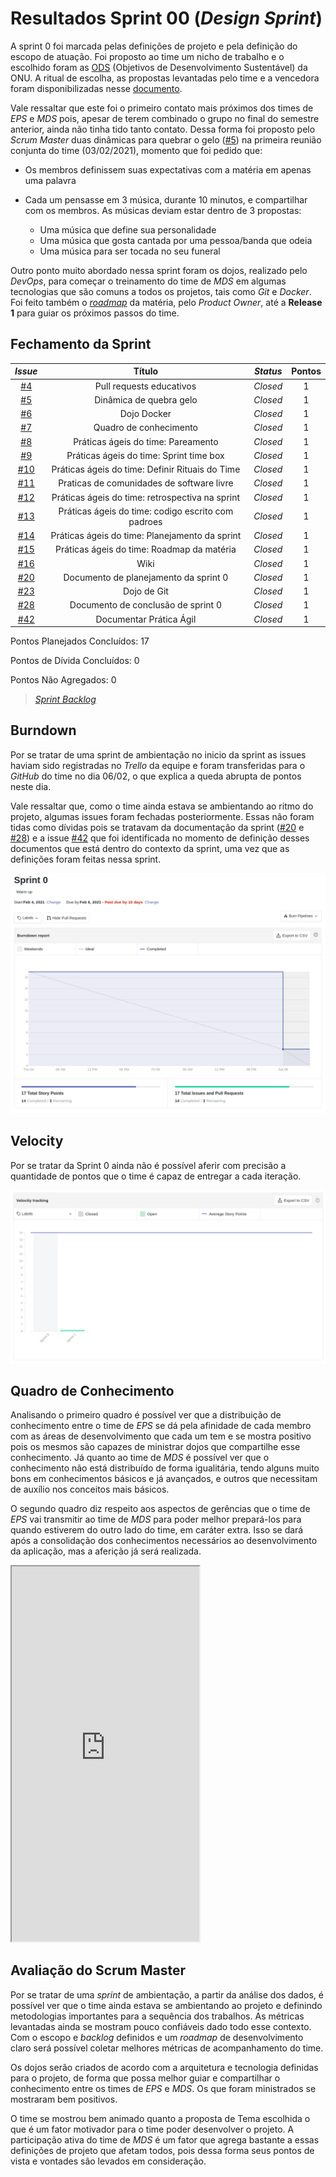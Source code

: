 # Resultados Sprint 00 (*Design Sprint*)

A sprint 0 foi marcada pelas definições de projeto e pela definição do escopo de atuação. Foi proposto ao time um nicho de trabalho e o escolhido foram as [ODS](https://brasil.un.org/pt-br/sdgs) (Objetivos de Desenvolvimento Sustentável) da ONU. A ritual de escolha, as propostas levantadas pelo time e a vencedora foram disponibilizadas nesse [documento](_docs/produto/themes_vote.md).

Vale ressaltar que este foi o primeiro contato mais próximos dos times de *EPS* e *MDS* pois, apesar de terem combinado o grupo no final do semestre anterior, ainda não tinha tido tanto contato. Dessa forma foi proposto pelo *Scrum Master* duas dinâmicas para quebrar o gelo ([#5](https://github.com/fga-eps-mds/EPS-2020-2-G1/issues/5)) na primeira reunião conjunta do time (03/02/2021), momento que foi pedido que:

- Os membros definissem suas expectativas com a matéria em apenas uma palavra

- Cada um pensasse em 3 música, durante 10 minutos, e compartilhar com os membros. As músicas deviam estar dentro de 3 propostas:
  - Uma música que define sua personalidade
  - Uma música que gosta cantada por uma pessoa/banda que odeia
  - Uma música para ser tocada no seu funeral

Outro ponto muito abordado nessa sprint foram os dojos, realizado pelo *DevOps*, para começar o treinamento do time de *MDS* em algumas tecnologias que são comuns a todos os projetos, tais como *Git* e *Docker*. Foi feito também o [*roadmap*](https://docs.google.com/spreadsheets/d/1mUBDM7covg2bMSA_dbjxosfBFmCLuXOJutKxEjRi-eo/edit#gid=0) da matéria, pelo *Product Owner*, até a **Release 1** para guiar os próximos passos do time.
## Fechamento da Sprint

<div class="full-width">

| *Issue* | Título | *Status* | Pontos |
| :-----: | :----: | :------: | :----: |
| [#4](https://github.com/fga-eps-mds/EPS-2020-2-G1/issues/4) | Pull requests educativos | *Closed* | 1 |
| [#5](https://github.com/fga-eps-mds/EPS-2020-2-G1/issues/5) | Dinâmica de quebra gelo | *Closed* | 1 |
| [#6](https://github.com/fga-eps-mds/EPS-2020-2-G1/issues/6) | Dojo Docker | *Closed* | 1 |
| [#7](https://github.com/fga-eps-mds/EPS-2020-2-G1/issues/7) | Quadro de conhecimento | *Closed* | 1 |
| [#8](https://github.com/fga-eps-mds/EPS-2020-2-G1/issues/8) | Práticas ágeis do time: Pareamento | *Closed* | 1 |
| [#9](https://github.com/fga-eps-mds/EPS-2020-2-G1/issues/9) | Práticas ágeis do time: Sprint time box | *Closed* | 1 |
| [#10](https://github.com/fga-eps-mds/EPS-2020-2-G1/issues/10) | Práticas ágeis do time: Definir Rituais do Time | *Closed* | 1 |
| [#11](https://github.com/fga-eps-mds/EPS-2020-2-G1/issues/11) | Praticas de comunidades de software livre | *Closed* | 1 |
| [#12](https://github.com/fga-eps-mds/EPS-2020-2-G1/issues/12) | Práticas ágeis do time: retrospectiva na sprint  | *Closed* | 1 |
| [#13](https://github.com/fga-eps-mds/EPS-2020-2-G1/issues/13) | Práticas ágeis do time: codigo escrito com padroes | *Closed* | 1 |
| [#14](https://github.com/fga-eps-mds/EPS-2020-2-G1/issues/14) | Práticas ágeis do time: Planejamento da sprint | *Closed* | 1 |
| [#15](https://github.com/fga-eps-mds/EPS-2020-2-G1/issues/15) | Práticas ágeis do time: Roadmap da matéria | *Closed* | 1 |
| [#16](https://github.com/fga-eps-mds/EPS-2020-2-G1/issues/16) | Wiki  | *Closed* | 1 |
| [#20](https://github.com/fga-eps-mds/EPS-2020-2-G1/issues/20) | Documento de planejamento da sprint 0  | *Closed* | 1 |
| [#23](https://github.com/fga-eps-mds/EPS-2020-2-G1/issues/23) | Dojo de Git  | *Closed* | 1 |
| [#28](https://github.com/fga-eps-mds/EPS-2020-2-G1/issues/28) | Documento de conclusão de sprint 0 | *Closed* | 1 |
| [#42](https://github.com/fga-eps-mds/EPS-2020-2-G1/issues/42) | Documentar Prática Ágil  | *Closed* | 1 |
</div>

Pontos Planejados Concluídos: 17

Pontos de Dívida Concluídos:  0

Pontos Não Agregados: 0

> [_Sprint_ _Backlog_](https://github.com/fga-eps-mds/EPS-2020-2-G1/milestone/1?closed=1)

## Burndown

Por se tratar de uma sprint de ambientação no inicio da sprint as issues haviam sido registradas no *Trello* da equipe e foram transferidas para o *GitHub* do time no dia 06/02, o que explica a queda abrupta de pontos neste dia.

Vale ressaltar que, como o time ainda estava se ambientando ao ritmo do projeto, algumas issues foram fechadas posteriormente. Essas não foram tidas como dívidas pois se tratavam da documentação da sprint ([#20](https://github.com/fga-eps-mds/EPS-2020-2-G1/issues/20) e [#28](https://github.com/fga-eps-mds/EPS-2020-2-G1/issues/28)) e a issue [#42](https://github.com/fga-eps-mds/EPS-2020-2-G1/issues/42) que foi identificada no momento de definição desses documentos que está dentro do contexto da sprint, uma vez que as definições foram feitas nessa sprint.

![grafico](../../../assets/img/sprint0/burndown.png)

## Velocity

Por se tratar da Sprint 0 ainda não é possível aferir com precisão a quantidade de pontos que o time é capaz de entregar a cada iteração.

![grafico](../../../assets/img/sprint0/velocity.png)

## Quadro de Conhecimento

Analisando o primeiro quadro é possível ver que a distribuição de conhecimento entre o time de *EPS* se dá pela afinidade de cada membro com as áreas de desenvolvimento que cada um tem e se mostra positivo pois os mesmos são capazes de ministrar dojos que compartilhe esse conhecimento. Já quanto ao time de *MDS* é possível ver que o conhecimento não está distribuído de forma igualitária, tendo alguns muito bons em conhecimentos básicos e já avançados, e outros que necessitam de auxílio nos conceitos mais básicos.

O segundo quadro diz respeito aos aspectos de gerências que o time de *EPS* vai transmitir ao time de *MDS* para poder melhor prepará-los para quando estiverem do outro lado do time, em caráter extra. Isso se dará após a consolidação dos conhecimentos necessários ao desenvolvimento da aplicação, mas a aferição já será realizada.

<iframe src="https://docs.google.com/spreadsheets/d/e/2PACX-1vQt9zLphgqw_af_Kz6vaOhzGt4M4xnPEfbVTrtfh-CvbbsX1HziKhaXO5_nenI8iGToZQJNdfrqNvoJ/pubhtml?gid=1585311913&amp;single=true&amp;widget=true&amp;headers=false" height="600"></iframe>

## Avaliação do Scrum Master

Por se tratar de uma *sprint* de ambientação, a partir da análise dos dados, é possível ver que o time ainda estava se ambientando ao projeto e definindo metodologias importantes para a sequência dos trabalhos. As métricas levantadas ainda se mostram pouco confiáveis dado todo esse contexto. Com o escopo e *backlog* definidos e um *roadmap* de desenvolvimento claro será possível coletar melhores métricas de acompanhamento do time.

Os dojos serão criados de acordo com a arquitetura e tecnologia definidas para o projeto, de forma que possa melhor guiar e compartilhar o conhecimento entre os times de *EPS* e *MDS*. Os que foram ministrados se mostraram bem positivos.

O time se mostrou bem animado quanto a proposta de Tema escolhida o que é um fator motivador para o time poder desenvolver o projeto. A participação ativa do time de *MDS* é um fator que agrega bastante a essas definições de projeto que afetam todos, pois dessa forma seus pontos de vista e vontades são levados em consideração.